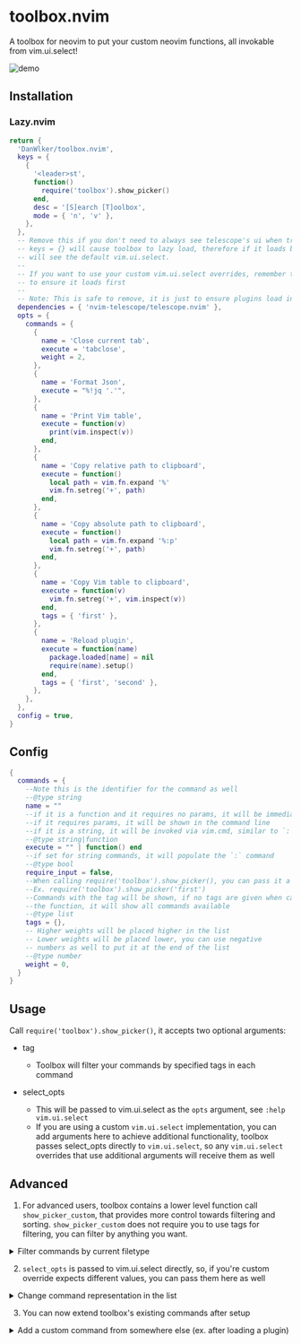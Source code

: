 # toolbox.nvim

A toolbox for neovim to put your custom neovim functions, all invokable from vim.ui.select!

![demo](https://github.com/DanWlker/toolbox.nvim/blob/main/demo.gif)

## Installation

### Lazy.nvim

```lua
return {
  'DanWlker/toolbox.nvim',
  keys = {
    {
      '<leader>st',
      function()
        require('toolbox').show_picker()
      end,
      desc = '[S]earch [T]oolbox',
      mode = { 'n', 'v' },
    },
  },
  -- Remove this if you don't need to always see telescope's ui when triggering toolbox
  -- keys = {} will cause toolbox to lazy load, therefore if it loads before telescope you
  -- will see the default vim.ui.select.
  --
  -- If you want to use your custom vim.ui.select overrides, remember to add it into dependencies
  -- to ensure it loads first
  --
  -- Note: This is safe to remove, it is just to ensure plugins load in the correct order
  dependencies = { 'nvim-telescope/telescope.nvim' },
  opts = {
    commands = {
      {
        name = 'Close current tab',
        execute = 'tabclose',
        weight = 2,
      },
      {
        name = 'Format Json',
        execute = "%!jq '.'",
      },
      {
        name = 'Print Vim table',
        execute = function(v)
          print(vim.inspect(v))
        end,
      },
      {
        name = 'Copy relative path to clipboard',
        execute = function()
          local path = vim.fn.expand '%'
          vim.fn.setreg('+', path)
        end,
      },
      {
        name = 'Copy absolute path to clipboard',
        execute = function()
          local path = vim.fn.expand '%:p'
          vim.fn.setreg('+', path)
        end,
      },
      {
        name = 'Copy Vim table to clipboard',
        execute = function(v)
          vim.fn.setreg('+', vim.inspect(v))
        end,
        tags = { 'first' },
      },
      {
        name = 'Reload plugin',
        execute = function(name)
          package.loaded[name] = nil
          require(name).setup()
        end,
        tags = { 'first', 'second' },
      },
    },
  },
  config = true,
}
```

## Config

```lua
{
  commands = {
    --Note this is the identifier for the command as well
    --@type string
    name = ""
    --if it is a function and it requires no params, it will be immediately invoked
    --if it requires params, it will be shown in the command line
    --if it is a string, it will be invoked via vim.cmd, similar to `:`
    --@type string|function
    execute = "" | function() end
    --if set for string commands, it will populate the `:` command
    --@type bool
    require_input = false,
    --When calling require('toolbox').show_picker(), you can pass it a tag
    --Ex. require('toolbox').show_picker('first')
    --Commands with the tag will be shown, if no tags are given when calling
    --the function, it will show all commands available
    --@type list
    tags = {},
    -- Higher weights will be placed higher in the list
    -- Lower weights will be placed lower, you can use negative
    -- numbers as well to put it at the end of the list
    --@type number
    weight = 0,
  }
}
```

## Usage

Call `require('toolbox').show_picker()`, it accepts two optional arguments:

- tag

  - Toolbox will filter your commands by specified tags in each command

- select_opts

  - This will be passed to vim.ui.select as the `opts` argument, see `:help vim.ui.select`
  - If you are using a custom `vim.ui.select` implementation, you can add arguments here to achieve additional functionality, toolbox passes select_opts directly to `vim.ui.select`, so any `vim.ui.select` overrides that use additional arguments will receive them as well

## Advanced

1. For advanced users, toolbox contains a lower level function call `show_picker_custom`,
   that provides more control towards filtering and sorting.
   `show_picker_custom` does not require you to use tags for filtering, you can filter by
   anything you want.

<details><summary>Filter commands by current filetype</summary>

#### Configuration

```lua
opts = {
  commands = {
    { name = "Copy full path", execute = ":let @+ = expand('%:p')" },
    { name = "Format JSON with jq", execute = ":%!jq", filetype = "json" }
    { name = "Format QML file", execute = ":qmlformat %", filetype = "qml" }
  },
}
```

#### Usage

```lua
require("toolbox").show_picker_custom({
  filter = function(command)
    return command.filetype == vim.bo.filetype
  end
}, { prompt = "Select " .. vim.bo.filetype .. " command" })
```

</details>

2. `select_opts` is passed to vim.ui.select directly, so, if you're custom override expects different values, you can pass them here as well

<details><summary>Change command representation in the list</summary>

#### Usage

```lua
require("toolbox").show_picker(nil, {
  format_item = function(command)
    -- Display => and execute string after the name
    return command.name .. " => " .. (type(command.execute) == "function" and "<function>" or command.execute)
  end
})
```

</details>

3. You can now extend toolbox's existing commands after setup

<details><summary>Add a custom command from somewhere else (ex. after loading a plugin)</summary>

#### Usage

```lua
vim.list_extend(require('toolbox').opts.commands, {
  {
    name = 'This is an extra command to be added in the future',
    execute = function(item, item2, item3)
      print('hello toolbox')
    end,
  },
})
```

</details>
